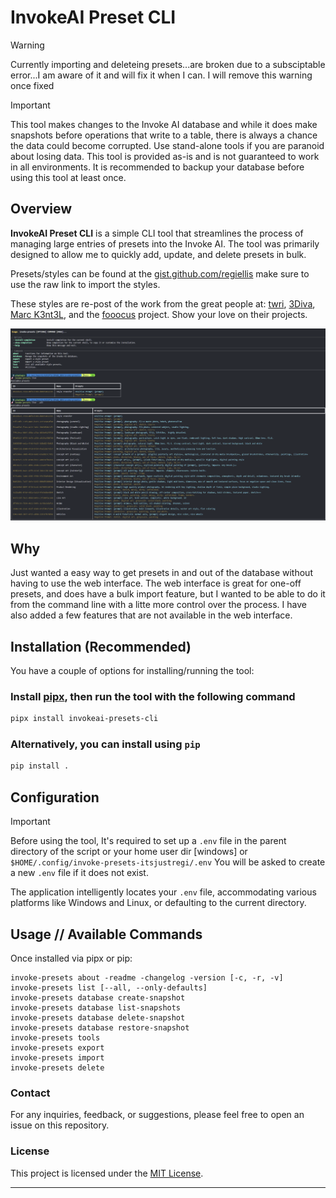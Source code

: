 # InvokeAI Preset CLI

> [!WARNING]
> Currently importing and deleteing presets...are broken due to a subsciptable error...I am aware of it and will fix it when I can.
> I will remove this warning once fixed

> [!IMPORTANT]
> This tool makes changes to the Invoke AI database and while it does make snapshots before operations
> that write to a table, there is always a chance the data could become corrupted. Use stand-alone tools
> if you are paranoid about losing data. This tool is provided as-is and is not guaranteed to work in all
> environments. It is recommended to backup your database before using this tool at least once.

## Overview

**InvokeAI Preset CLI** is a simple CLI tool that streamlines the process of managing large
entries of presets into the Invoke AI. The tool was primarily designed to allow me to quickly
add, update, and delete presets in bulk.

Presets/styles can be found at the [gist.github.com/regiellis](https://gist.github.com/regiellis/af5fc6a046d69d62036c6e9be2ff08da)
make sure to use the raw link to import the styles.

These styles are re-post of the work from the great people at:
[twri](https://github.com/twri), [3Diva](https://github.com/3Diva), [Marc K3nt3L](https://github.com/K3nt3L), and the
[fooocus](https://github.com/lllyasviel/Fooocus) project. Show your love on their projects.


![screenshot](screen.png)

## Why

Just wanted a easy way to get presets in and out of the database without having to use the web interface. The web interface is great for one-off presets,
and does have a bulk import feature, but I wanted to be able to do it from the command line with a litte more control over the process. I have also
added a few features that are not available in the web interface.



## Installation (Recommended)

You have a couple of options for installing/running the tool:

### Install [pipx](https://pipxproject.github.io/pipx/installation/), then run the tool with the following command

```bash
pipx install invokeai-presets-cli
```

### Alternatively, you can install using `pip`

```bash
pip install .
```

## Configuration

> [!IMPORTANT]
> Before using the tool, It's required to set up a `.env` file in the parent directory of the script or your home user dir [windows] or `$HOME/.config/invoke-presets-itsjustregi/.env`
> You will be asked to create a new `.env` file if it does not exist.

The application intelligently locates your `.env` file, accommodating various platforms like Windows and Linux, or defaulting to the current directory.

## Usage // Available Commands

Once installed via pipx or pip:

```
invoke-presets about -readme -changelog -version [-c, -r, -v]
invoke-presets list [--all, --only-defaults]
invoke-presets database create-snapshot
invoke-presets database list-snapshots
invoke-presets database delete-snapshot
invoke-presets database restore-snapshot
invoke-presets tools
invoke-presets export 
invoke-presets import 
invoke-presets delete
```




### Contact

For any inquiries, feedback, or suggestions, please feel free to open an issue on this repository.

### License

This project is licensed under the [MIT License](LICENSE).

---

